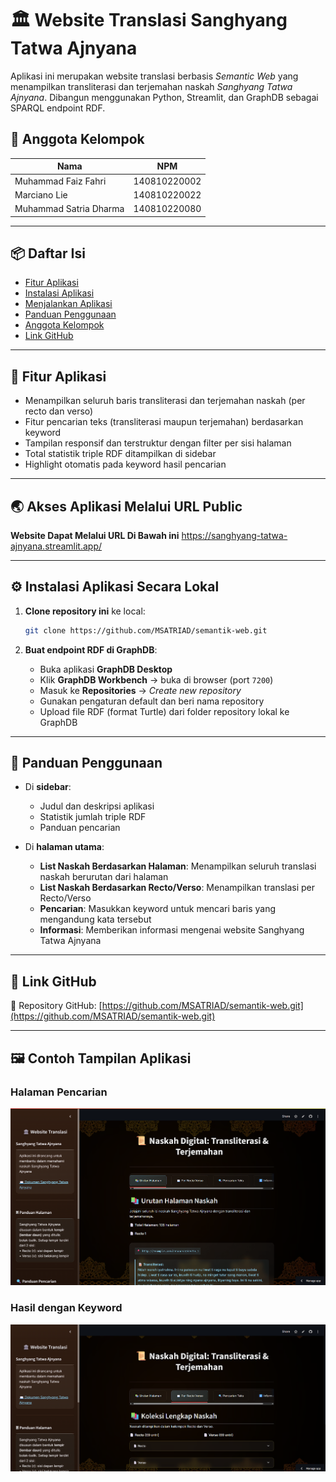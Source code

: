 
# 🏛️ Website Translasi Sanghyang Tatwa Ajnyana

Aplikasi ini merupakan website translasi berbasis *Semantic Web* yang menampilkan transliterasi dan terjemahan naskah *Sanghyang Tatwa Ajnyana*. Dibangun menggunakan Python, Streamlit, dan GraphDB sebagai SPARQL endpoint RDF.

## 👥 Anggota Kelompok

| Nama                    | NPM           |
|-------------------------|---------------|
| Muhammad Faiz Fahri     | 140810220002  |
| Marciano Lie            | 140810220022  |
| Muhammad Satria Dharma  | 140810220080  |

---

## 📦 Daftar Isi

- [Fitur Aplikasi](#fitur-aplikasi)
- [Instalasi Aplikasi](#instalasi-aplikasi)
- [Menjalankan Aplikasi](#menjalankan-aplikasi)
- [Panduan Penggunaan](#panduan-penggunaan)
- [Anggota Kelompok](#anggota-kelompok)
- [Link GitHub](#link-github)

---

## 🧩 Fitur Aplikasi

- Menampilkan seluruh baris transliterasi dan terjemahan naskah (per recto dan verso)
- Fitur pencarian teks (transliterasi maupun terjemahan) berdasarkan keyword
- Tampilan responsif dan terstruktur dengan filter per sisi halaman
- Total statistik triple RDF ditampilkan di sidebar
- Highlight otomatis pada keyword hasil pencarian

---

## 🌏 Akses Aplikasi Melalui URL Public

**Website Dapat Melalui URL Di Bawah ini**
https://sanghyang-tatwa-ajnyana.streamlit.app/

---

## ⚙️ Instalasi Aplikasi Secara Lokal

1. **Clone repository ini** ke local:
   ```bash
   git clone https://github.com/MSATRIAD/semantik-web.git
   ```

2. **Buat endpoint RDF di GraphDB**:
   - Buka aplikasi **GraphDB Desktop**
   - Klik **GraphDB Workbench** → buka di browser (port `7200`)
   - Masuk ke **Repositories** → *Create new repository*
   - Gunakan pengaturan default dan beri nama repository
   - Upload file RDF (format Turtle) dari folder repository lokal ke GraphDB

---

## 🧭 Panduan Penggunaan

- Di **sidebar**:
  - Judul dan deskripsi aplikasi
  - Statistik jumlah triple RDF
  - Panduan pencarian

- Di **halaman utama**:
  - **List Naskah Berdasarkan Halaman**: Menampilkan seluruh translasi naskah berurutan dari halaman
  - **List Naskah Berdasarkan Recto/Verso**: Menampilkan translasi per Recto/Verso
  - **Pencarian**: Masukkan keyword untuk mencari baris yang mengandung kata tersebut
  - **Informasi**: Memberikan informasi mengenai website Sanghyang Tatwa Ajnyana 

---

## 🔗 Link GitHub

📁 Repository GitHub: [https://github.com/MSATRIAD/semantik-web.git](https://github.com/MSATRIAD/semantik-web.git)

---

## 🖼️ Contoh Tampilan Aplikasi

### Halaman Pencarian
![Contoh Hasil 1](ContohHasil1.png)

### Hasil dengan Keyword
![Contoh Hasil 2](ContohHasil2.png)
